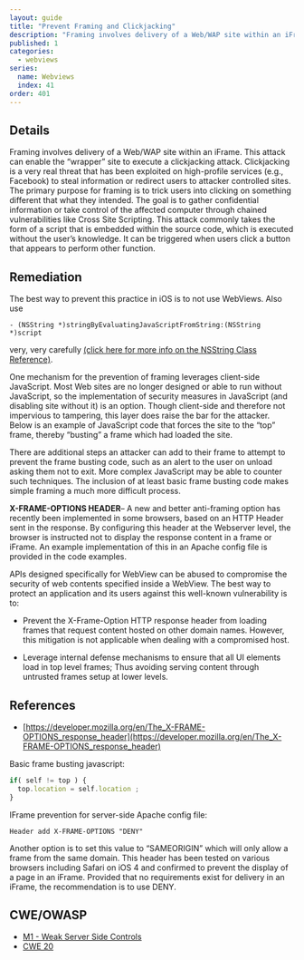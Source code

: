 ```yaml
---
layout: guide
title: "Prevent Framing and Clickjacking"
description: "Framing involves delivery of a Web/WAP site within an iFrame."
published: 1
categories:
  - webviews
series:
  name: Webviews
  index: 41
order: 401
--- 
```


## Details 

Framing involves delivery of a Web/WAP site within an iFrame. This attack can enable the “wrapper” site to execute a clickjacking attack. Clickjacking is a very real threat that has been exploited on high-profile services (e.g., Facebook) to steal information or redirect users to attacker controlled sites.
The primary purpose for framing is to trick users into clicking on something different that what they intended. The goal is to gather confidential information or take control of the affected computer through chained vulnerabilities like Cross Site Scripting. This attack commonly takes the form of a script that is embedded within the source code, which is executed without the user’s knowledge.  It can be triggered when users click a button that appears to perform other function.

## Remediation

The best way to prevent this practice in iOS is to not use WebViews. Also use

``` 
- (NSString *)stringByEvaluatingJavaScriptFromString:(NSString *)script
```

very, very carefully [(click here for more info on the NSString Class Reference)](https://developer.apple.com/library/ios/documentation/Cocoa/Reference/Foundation/Classes/NSString_Class/Reference/NSString.html#//apple_ref/doc/c_ref/NSString).

One mechanism for the prevention of framing leverages client-side JavaScript. Most Web sites are no longer designed or able to run without JavaScript, so the implementation of security measures in JavaScript (and disabling site without it) is an option. Though client-side and therefore not impervious to tampering, this layer does raise the bar for the attacker.  Below is an example of JavaScript code that forces the site to the “top” frame, thereby “busting” a frame which had loaded the site.

There are additional steps an attacker can add to their frame to attempt to prevent the frame busting code, such as an alert to the user on unload asking them not to exit. More complex JavaScript may be able to counter such techniques. The inclusion of at least basic frame busting code makes simple framing a much more difficult process.

**X-FRAME-OPTIONS HEADER**– A new and better anti-framing option has recently been implemented in some browsers, based on an HTTP Header sent in the response. By configuring this header at the Webserver level, the browser is instructed not to display the response content in a frame or iFrame.
An example implementation of this in an Apache config file is provided in the code examples.  

APIs designed specifically for WebView can be abused to compromise the security of web contents specified inside a WebView. The best way to protect an application and its users against this well-known vulnerability is to:

 * Prevent the X-Frame-Option HTTP response header from loading frames that request content hosted on other domain names. However, this mitigation is not applicable when dealing with a compromised host.
 
 * Leverage internal defense mechanisms to ensure that all UI elements load in top level frames; Thus avoiding serving content through untrusted frames setup at lower levels.
 
## References 

 * [https://developer.mozilla.org/en/The_X-FRAME-OPTIONS_response_header](https://developer.mozilla.org/en/The_X-FRAME-OPTIONS_response_header)

Basic frame busting javascript:

```javascript
if( self != top ) { 
  top.location = self.location ;
}
```

IFrame prevention for server-side Apache config file:

```
Header add X-FRAME-OPTIONS "DENY"
```

Another option is to set this value to “SAMEORIGIN” which will only allow a frame from the same domain. This header has been tested on various browsers including Safari on iOS 4 and confirmed to prevent the display of a page in an iFrame. Provided that no requirements exist for delivery in an iFrame, the recommendation is to use DENY.

## CWE/OWASP

 * [M1 - Weak Server Side Controls](https://www.owasp.org/index.php/Mobile_Top_10_2014-M1)
 * [CWE 20](http://cwe.mitre.org/data/definitions/20.html)
